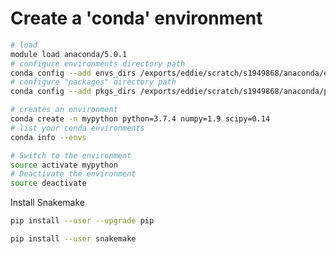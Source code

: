 # Create a 'conda' environment
```bash
# load
module load anaconda/5.0.1
# configure environments directory path
conda config --add envs_dirs /exports/eddie/scratch/s1949868/anaconda/envs
# configure "packages" directory path
conda config --add pkgs_dirs /exports/eddie/scratch/s1949868/anaconda/pkgs

# creates an environment
conda create -n mypython python=3.7.4 numpy=1.9 scipy=0.14
# list your conda environments
conda info --envs

# Switch to the environment
source activate mypython
# Deactivate the environment
source deactivate
```
Install Snakemake
```bash
pip install --user --upgrade pip

pip install --user snakemake

```
<!--stackedit_data:
eyJoaXN0b3J5IjpbMjA3NjY0NTU1MywtMTM2OTcyODExNSwtNz
c4MTM1NzMzLC0yNDc3NzI5MzUsLTEwNzMyMDg5NzMsLTE4NTQy
NjYxNDNdfQ==
-->